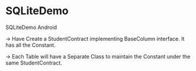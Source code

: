 # SQLiteDemo
SQLiteDemo Android

 -> Have Create a StudentContract implementing BaseColumn interface. It has all the Constant.
 
 -> Each Table will have a Separate Class to maintain the Constant under the same StudentContract.
